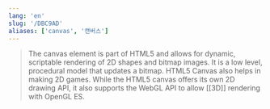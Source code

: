 ```yaml
---
lang: 'en'
slug: '/DBC9AD'
aliases: ['canvas', '캔버스']
---
```


> The canvas element is part of HTML5 and allows for dynamic, scriptable rendering of 2D shapes and bitmap images. It is a low level, procedural model that updates a bitmap. HTML5 Canvas also helps in making 2D games. While the HTML5 canvas offers its own 2D drawing API, it also supports the WebGL API to allow [[3D]] rendering with OpenGL ES.
